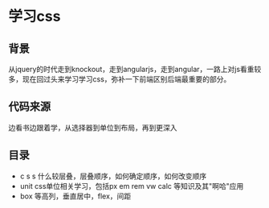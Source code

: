 # 学习css
## 背景
 从jquery的时代走到knockout，走到angularjs，走到angular，一路上对js看重较多，现在回过头来学习学习css，弥补一下前端区别后端最重要的部分。
## 代码来源
 边看书边跟着学，从选择器到单位到布局，再到更深入
## 目录
- c s s
什么较层叠，层叠顺序，如何确定顺序，如何改变顺序
- unit 
css单位相关学习，包括px em rem vw calc 等知识及其"啊哈"应用
- box
等高列，垂直居中，flex，间距
